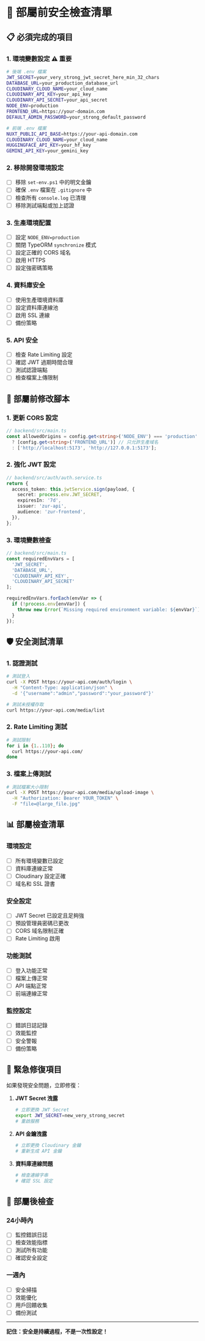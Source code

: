 # 🚀 部屬前安全檢查清單

## 📋 必須完成的項目

### 1. **環境變數設定** ⚠️ 重要
```bash
# 後端 .env 檔案
JWT_SECRET=your_very_strong_jwt_secret_here_min_32_chars
DATABASE_URL=your_production_database_url
CLOUDINARY_CLOUD_NAME=your_cloud_name
CLOUDINARY_API_KEY=your_api_key
CLOUDINARY_API_SECRET=your_api_secret
NODE_ENV=production
FRONTEND_URL=https://your-domain.com
DEFAULT_ADMIN_PASSWORD=your_strong_default_password

# 前端 .env 檔案
NUXT_PUBLIC_API_BASE=https://your-api-domain.com
CLOUDINARY_CLOUD_NAME=your_cloud_name
HUGGINGFACE_API_KEY=your_hf_key
GEMINI_API_KEY=your_gemini_key
```

### 2. **移除開發環境設定**
- [ ] 移除 `set-env.ps1` 中的明文金鑰
- [ ] 確保 `.env` 檔案在 `.gitignore` 中
- [ ] 檢查所有 `console.log` 已清理
- [ ] 移除測試端點或加上認證

### 3. **生產環境配置**
- [ ] 設定 `NODE_ENV=production`
- [ ] 關閉 TypeORM `synchronize` 模式
- [ ] 設定正確的 CORS 域名
- [ ] 啟用 HTTPS
- [ ] 設定強密碼策略

### 4. **資料庫安全**
- [ ] 使用生產環境資料庫
- [ ] 設定資料庫連線池
- [ ] 啟用 SSL 連線
- [ ] 備份策略

### 5. **API 安全**
- [ ] 檢查 Rate Limiting 設定
- [ ] 確認 JWT 過期時間合理
- [ ] 測試認證端點
- [ ] 檢查檔案上傳限制

## 🔧 部屬前修改腳本

### 1. 更新 CORS 設定
```typescript
// backend/src/main.ts
const allowedOrigins = config.get<string>('NODE_ENV') === 'production' 
  ? [config.get<string>('FRONTEND_URL')] // 只允許生產域名
  : ['http://localhost:5173', 'http://127.0.0.1:5173'];
```

### 2. 強化 JWT 設定
```typescript
// backend/src/auth/auth.service.ts
return {
  access_token: this.jwtService.sign(payload, {
    secret: process.env.JWT_SECRET,
    expiresIn: '7d',
    issuer: 'zur-api',
    audience: 'zur-frontend',
  }),
};
```

### 3. 環境變數檢查
```typescript
// backend/src/main.ts
const requiredEnvVars = [
  'JWT_SECRET',
  'DATABASE_URL',
  'CLOUDINARY_API_KEY',
  'CLOUDINARY_API_SECRET'
];

requiredEnvVars.forEach(envVar => {
  if (!process.env[envVar]) {
    throw new Error(`Missing required environment variable: ${envVar}`);
  }
});
```

## 🛡️ 安全測試清單

### 1. **認證測試**
```bash
# 測試登入
curl -X POST https://your-api.com/auth/login \
  -H "Content-Type: application/json" \
  -d '{"username":"admin","password":"your_password"}'

# 測試未授權存取
curl https://your-api.com/media/list
```

### 2. **Rate Limiting 測試**
```bash
# 測試限制
for i in {1..110}; do 
  curl https://your-api.com/
done
```

### 3. **檔案上傳測試**
```bash
# 測試檔案大小限制
curl -X POST https://your-api.com/media/upload-image \
  -H "Authorization: Bearer YOUR_TOKEN" \
  -F "file=@large_file.jpg"
```

## 📊 部屬檢查清單

### 環境設定
- [ ] 所有環境變數已設定
- [ ] 資料庫連線正常
- [ ] Cloudinary 設定正確
- [ ] 域名和 SSL 證書

### 安全設定
- [ ] JWT Secret 已設定且足夠強
- [ ] 預設管理員密碼已更改
- [ ] CORS 域名限制正確
- [ ] Rate Limiting 啟用

### 功能測試
- [ ] 登入功能正常
- [ ] 檔案上傳正常
- [ ] API 端點正常
- [ ] 前端連線正常

### 監控設定
- [ ] 錯誤日誌記錄
- [ ] 效能監控
- [ ] 安全警報
- [ ] 備份策略

## 🚨 緊急修復項目

如果發現安全問題，立即修復：

1. **JWT Secret 洩露**
   ```bash
   # 立即更換 JWT Secret
   export JWT_SECRET=new_very_strong_secret
   # 重啟服務
   ```

2. **API 金鑰洩露**
   ```bash
   # 立即更換 Cloudinary 金鑰
   # 重新生成 API 金鑰
   ```

3. **資料庫連線問題**
   ```bash
   # 檢查連線字串
   # 確認 SSL 設定
   ```

## 📝 部屬後檢查

### 24小時內
- [ ] 監控錯誤日誌
- [ ] 檢查效能指標
- [ ] 測試所有功能
- [ ] 確認安全設定

### 一週內
- [ ] 安全掃描
- [ ] 效能優化
- [ ] 用戶回饋收集
- [ ] 備份測試

---

**記住：安全是持續過程，不是一次性設定！** 
